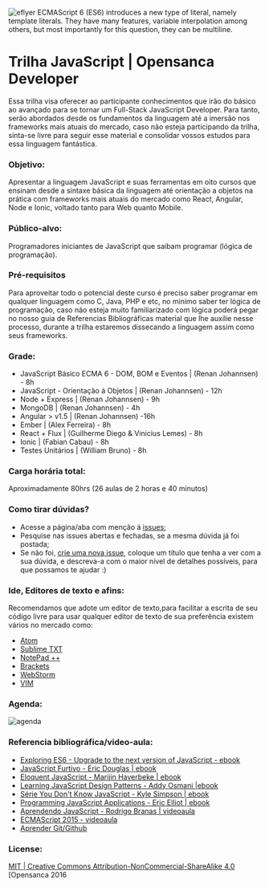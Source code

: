 ![eflyer](https://d21ii91i3y6o6h.cloudfront.net/gallery_images/from_proof/2236/medium/1413860642/javascript.png)
ECMAScript 6 (ES6) introduces a new type of literal, namely template literals. They have many features, variable interpolation among others, but most importantly for this question, they can be multiline.


# Trilha JavaScript | Opensanca Developer

Essa trilha visa oferecer ao participante conhecimentos que irão do básico ao avançado para se tornar um Full-Stack JavaScript Developer. Para tanto, serão abordados desde os fundamentos da linguagem até a imersão nos frameworks mais atuais do mercado, caso não esteja participando da trilha, sinta-se livre para seguir esse material e consolidar vossos estudos para essa linguagem fantástica.


### Objetivo:
 Apresentar a linguagem JavaScript e suas ferramentas em oito cursos que ensinam desde a sintaxe básica da linguagem até orientação a objetos na prática com frameworks mais atuais do mercado como React, Angular, Node e Ionic, voltado tanto para Web quanto Mobile.

### Público-alvo:
Programadores iniciantes de JavaScript que saibam programar (lógica de programação).


### Pré-requisitos
Para aproveitar todo o potencial deste curso é preciso saber programar em qualquer linguagem como C, Java, PHP  e etc, no minimo saber ter lógica de programação, caso não esteja muito familiarizado com lógica poderá pegar no nosso guia de Referencias Bibliográficas material que lhe auxilie nesse processo, durante a trilha estaremos dissecando a linguagem assim como seus frameworks.

### Grade:
- JavaScript Básico ECMA 6 - DOM, BOM e Eventos |  (Renan Johannsen) - 8h
- JavaScript  - Orientação á Objetos | (Renan Johannsen) - 12h
- Node + Express | (Renan Johannsen) - 9h
- MongoDB |  (Renan Johannsen) - 4h
- Angular > v1.5 | (Renan Johannsen) -16h
- Ember  | (Alex Ferreira) - 8h
- React + Flux | (Guilherme Diego & Vinicius Lemes) - 8h
- Ionic | (Fabian Cabau) - 8h
- Testes Unitários | (William Bruno) - 8h

### Carga horária total:
Aproximadamente 80hrs (26 aulas de 2 horas e 40 minutos)


### Como tirar dúvidas?
* Acesse a página/aba com menção á [issues](https://github.com/opensanca/trilha-javascript/issues);
* Pesquise nas issues abertas e fechadas, se a mesma dúvida já foi postada;
* Se não foi, [crie uma nova issue](https://github.com/opensanca/trilha-javascript/issues/new), coloque um título que tenha a ver com a sua dúvida, e descreva-a com o maior nível de detalhes possíveis, para que possamos te ajudar :)

### Ide, Editores de texto e afins:
Recomendamos que adote um editor de texto,para facilitar a escrita de seu código livre para usar qualquer editor de texto de sua preferência existem vários no mercado como:
- [Atom](https://atom.io/)
- [Sublime TXT](https://www.sublimetext.com/3)
- [NotePad ++](https://notepad-plus-plus.org/)
- [Brackets](http://brackets.io/)
- [WebStorm](https://www.jetbrains.com/webstorm/)
- [VIM](http://www.vim.org/)



### Agenda:
![agenda](http://photos2.meetupstatic.com/photos/event/4/1/c/6/600_453616838.jpeg)



### Referencia bibliográfica/video-aula:
- [Exploring ES6 - Upgrade to the next version of JavaScript - ebook](http://exploringjs.com/es6/)
- [JavaScript Furtivo - Eric Douglas | ebook](https://leanpub.com/javascriptfurtivo)
- [Eloquent JavaScript - Marijin Haverbeke | ebook](http://braziljs.github.io/eloquente-javascript/)
- [Learning JavaScript Design Patterns - Addy Osmani |ebook](https://addyosmani.com/resources/essentialjsdesignpatterns/book/)
- [Série You Don't Know JavaScript - Kyle Simpson | ebook](https://github.com/getify/You-Dont-Know-JS)
- [Programming JavaScript Applications - Eric Elliot | ebook](http://chimera.labs.oreilly.com/books/1234000000262/index.html)
- [Aprendendo JavaScript - Rodrigo Branas | videoaula](https://www.youtube.com/playlist?list=PLQCmSnNFVYnT1-oeDOSBnt164802rkegc)
- [ECMAScript 2015 - videoaula](https://www.youtube.com/watch?v=vcoMWWVZS7c&list=PLDm7BSK-M5Yk30T65F5yeuCcStOQBPKq2)
- [Aprender Git/Github](https://github.com/opensanca/hello-git)



### License:

[MIT | Creative Commons Attribution-NonCommercial-ShareAlike 4.0](https://github.com/opensanca/trilha-javascript/blob/master/LICENSE.md) [Opensanca 2016
